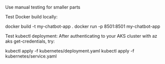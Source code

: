 Use manual testing for smaller parts

Test Docker build locally:

docker build -t my-chatbot-app .
docker run -p 8501:8501 my-chatbot-app


Test kubectl deployment:
After authenticating to your AKS cluster with az aks get-credentials, try:


kubectl apply -f kubernetes/deployment.yaml
kubectl apply -f kubernetes/service.yaml